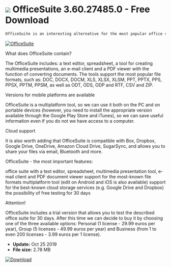 # ![](https://cdn.softexe.net/static/icon/4/officesuite-8278.png) OfficeSuite 3.60.27485.0 - Free Download

```sh
OfficeSuite is an interesting alternative for the most popular office suite, namely Microsoft Office.
```
[![OfficeSuite](https://gallery.dpcdn.pl/imgc/Tools/90943/g_-_420x350_1.5_-_x0686ed57-0aad-443f-b17e-03042ccb193a.jpg)](https://softexe.net/win/business/office-suites/officesuite:hbgh.html)

What does OfficeSuite contain?
 
 The OfficeSuite includes: a text editor, spreadsheet, a tool for creating multimedia presentations, an e-mail client and a PDF viewer with the function of converting documents. The tools support the most popular file formats, such as: DOC, DOCX, DOCM, XLS, XLSX, XLSM, PPT, PPTX, PPS, PPSX, PPTM, PPSM, as well as ODT, ODS, ODP and RTF, CSV and ZIP.
 
 Versions for mobile platforms are available
 
 OfficeSuite is a multiplatform tool, so we can use it both on the PC and on portable devices (however, you need to install the appropriate version available through the Google Play Store and iTunes), so we can save useful information even if you do not we have access to a computer.
 
 Cloud support
 
 It is also worth adding that OfficeSuite is compatible with Box, Dropbox, Google Drive, OneDrive, Amazon Cloud Drive, SugarSync, and allows you to share your files via email, Bluetooth and more.
 
 OfficeSuite - the most important features:
 
 office suite with a text editor, spreadsheet, multimedia presentation tool, e-mail client and PDF document viewer
 support for the most-known file formats
 multiplatform tool (edit on Android and iOS is also available)
 support for the best-known cloud storage services (e.g. Google Drive and Dropbox)
 the possibility of free testing for 30 days
 
 
 Attention! 
 
 OfficeSuite includes a trial version that allows you to test the described office suite for 30 days. After this time we can decide to buy it by choosing one of the three available options: Personal (1 license - 29.99 euros per year), Group (5 licenses - 49.99 euros per year) and Business (from 1 to even 200 licenses - 3.99 euros per 1 license).


- **Update:** Oct 25 2019
- **File size:** 2.78 MB

[![Download](https://cdn.softexe.net/static/img/download.png)](https://softexe.net/win/business/office-suites/officesuite:hbgh.html)


